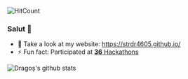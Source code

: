 ![HitCount](http://hits.dwyl.com/strdr4605/strdr4605.svg)

### Salut 👋


- 💯 Take a look at my website: https://strdr4605.github.io/
- ⚡ Fun fact: Participated at [**36** Hackathons](https://strdr4605.github.io/what-i-learned-from-35-hackathons)

![Dragoș's github stats](https://github-readme-stats.vercel.app/api?username=strdr4605&show_icons=true&&hide_border=true)
